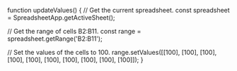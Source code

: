 function updateValues() {
// Get the current spreadsheet.
const spreadsheet = SpreadsheetApp.getActiveSheet();

// Get the range of cells B2:B11.
const range = spreadsheet.getRange('B2:B11');

// Set the values of the cells to 100.
range.setValues([[100], [100], [100], [100], [100], [100], [100], [100], [100], [100]]);
}
